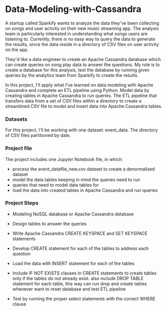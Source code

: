 # Data-Modeling-with-Cassandra

A startup called Sparkify wants to analyze the data they've been collecting on songs and user activity on their new music streaming app.
The analysis team is particularly interested in understanding what songs users are listening to.
Currently, there is no easy way to query the data to generate the results, since the data reside in a directory of CSV files on user activity on the app.

They'd like a data engineer to create an Apache Cassandra database which can create queries on song play data to answer the questions.
My role is to create a database for this analysis, test the database by running given queries by the analytics team from Sparkify to create the results.


In this project, I'll apply what I've learned on data modeling with Apache Cassandra and complete an ETL pipeline using Python. 
Model data by creating tables in Apache Cassandra to run queries.
The ETL pipeline that transfers data from a set of CSV files within a directory to create a streamlined CSV file to model and insert data into Apache Cassandra tables.

### Datasets
For this project, I'll be working with one dataset: event_data. 
The directory of CSV files partitioned by date. 

### Project file

The project includes one Jupyter Notebook file, in which:

 - process the event_datafile_new.csv dataset to create a denormalized dataset
 - model the data tables keeping in mind the queries need to run
 - queries that need to model data tables for
 - load the data into created tables in Apache Cassandra and run queries
 
### Project Steps

- Modeling NoSQL database or Apache Cassandra database
- Design tables to answer the queries
- Write Apache Cassandra CREATE KEYSPACE and SET KEYSPACE statements
- Develop CREATE statement for each of the tables to address each question
- Load the data with INSERT statement for each of the tables


- Include IF NOT EXISTS clauses in CREATE statements to create tables only if the tables do not already exist. 
  also include DROP TABLE statement for each table, this way can run drop and create tables whenever want to reset database and test ETL pipeline
- Test by running the proper select statements with the correct WHERE clause
